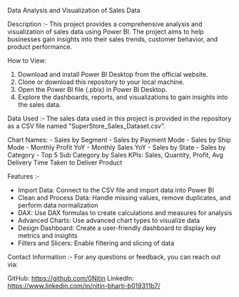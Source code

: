 Data Analysis and Visualization of Sales Data

Description :- This project provides a comprehensive analysis and visualization of sales data using Power BI. The project aims to help businesses gain insights into their sales trends, customer behavior, and product performance.

How to View:
  1. Download and install Power BI Desktop from the official website.
  2. Clone or download this repository to your local machine.
  3. Open the Power BI file (.pbix) in Power BI Desktop.
  4. Explore the dashboards, reports, and visualizations to gain insights into the sales data.

Data Used :- The sales data used in this project is provided in the repository as a CSV file named "SuperStore_Sales_Dataset.csv". 

Chart Names: - Sales by Segment - Sales by Payment Mode - Sales by Ship Mode - Monthly Profit YoY - Monthly Sales YoY - Sales by State - Sales by Category - Top 5 Sub Category by Sales
  KPIs: Sales, Quantity, Profit, Avg Delivery Time Taken to Deliver Product

Features :- 
  - Import Data: Connect to the CSV file and import data into Power BI
  - Clean and Process Data: Handle missing values, remove duplicates, and perform data normalization
  - DAX: Use DAX formulas to create calculations and measures for analysis
  - Advanced Charts: Use advanced chart types to visualize data
  - Design Dashboard: Create a user-friendly dashboard to display key metrics and insights
  - Filters and Slicers: Enable filtering and slicing of data

Contact Information :- For any questions or feedback, you can reach out via:

GitHub: https://github.com/0Nitin LinkedIn: https://www.linkedin.com/in/nitin-bharti-b019311b7/
